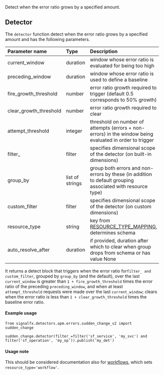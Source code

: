Detect when the error ratio grows by a specified amount.


## Detector

The `detector` function detect when the error ratio grows by a specified amount and has the following parameters.

|Parameter name|Type|Description|Default value|
|:---|:---|:---|:---|
|current_window|duration|window whose error ratio is evaluated for being too high|duration('5m')|
|preceding_window|duration|window whose error ratio is used to define a baseline|duration('1h')|
|fire_growth_threshold|number|error ratio growth required to trigger (default 0.5 corresponds to 50% growth)|0.5|
|clear_growth_threshold|number|error ratio growth required to clear|0.1|
|attempt_threshold|integer|threshold on number of attempts (errors + non-errors) in the window being evaluated in order to trigger|1|
|filter_|filter|specifies dimensional scope of the detector (on built-in dimensions)|None|
|group_by|list of strings|group both errors and non-errors by these (in addition to default grouping associated with resource type)|None|
|custom_filter|filter|specifies dimensional scope of the detector (on custom dimensions)|None|
|resource_type|string|key from [RESOURCE_TYPE_MAPPING](../../../apm/utils.flow), determines schema|'service_operation'|
|auto_resolve_after|duration|if provided, duration after which to clear when group drops from schema or has value None|None|             
             

It returns a detect block that triggers when the error ratio for`filter_ and custom_filter`, grouped by `group_by` (and the default), over the last `current_window` is greater than `1 + fire_growth_threshold` times the error ratio of the preceding `preceding_window`, and when at least `attempt_threshold` requests were made over the last `current_window`; clears when the error ratio is less than `1 + clear_growth_threshold` times the baseline error ratio.


#### Example usage
~~~~~~~~~~~~~~~~~~~~
from signalfx.detectors.apm.errors.sudden_change_v2 import sudden_change

sudden_change.detector(filter_=filter('sf_service', 'my_svc') and filter('sf_operation', 'my_op')).publish('my_det')
~~~~~~~~~~~~~~~~~~~~



#### Usage note

This should be considered documentation also for [workflows](../../workflow_errors/sudden_change_v2/sudden_change.flow), which sets `resource_type='workflow'`.
